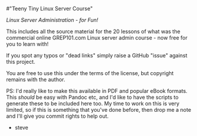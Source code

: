 
#"Teeny Tiny Linux Server Course"

*Linux Server Administration - for Fun!*

This includes all the source material for the 20 lessons of what was the commercial online GREP101.com Linux server admin course - now free for you to learn with!

If you spot any typos or "dead links" simply raise a GitHub "issue" against this project.

You are free to use this under the terms of the license, but copyright remains with the author.

PS: I'd really like to make this available in PDF and popular eBook formats. This *should* be easy with Pandoc etc, and I'd like to have the scripts to generate these to be included here too. My time to work on this is very limited, so if this is something that you've done before, then drop me a note and I'll give you commit rights to help out.

 - steve
